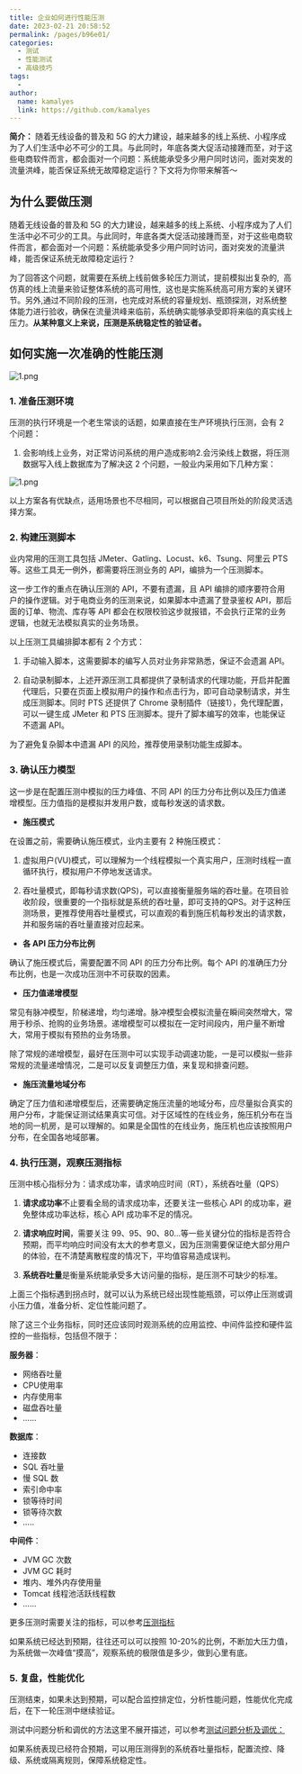```yaml
---
title: 企业如何进行性能压测
date: 2023-02-21 20:58:52
permalink: /pages/b96e01/
categories:
  - 测试
  - 性能测试
  - 高级技巧
tags:
  - 
author: 
  name: kamalyes
  link: https://github.com/kamalyes
---
```


**简介：** 随着无线设备的普及和 5G 的大力建设，越来越多的线上系统、小程序成为了人们生活中必不可少的工具。与此同时，年底各类大促活动接踵而至，对于这些电商软件而言，都会面对一个问题：系统能承受多少用户同时访问，面对突发的流量洪峰，能否保证系统无故障稳定运行？下文将为你带来解答～

​为什么要做压测
--------

随着无线设备的普及和 5G 的大力建设，越来越多的线上系统、小程序成为了人们生活中必不可少的工具。与此同时，年底各类大促活动接踵而至，对于这些电商软件而言，都会面对一个问题：系统能承受多少用户同时访问，面对突发的流量洪峰，能否保证系统无故障稳定运行？

为了回答这个问题，就需要在系统上线前做多轮压力测试，提前模拟出复杂的,  高仿真的线上流量来验证整体系统的高可用性,  这也是实施系统高可用方案的关键环节。另外,通过不同阶段的压测，也完成对系统的容量规划、瓶颈探测，对系统整体能力进行验收，确保在流量洪峰来临前，系统确实能够承受即将来临的真实线上压力。**从某种意义上来说，压测是系统稳定性的验证者。**

如何实施一次准确的性能压测
-------------

![1.png](https://www.yuyanqing.cn/oss/image-bed/col/testing/4cf3c7ad85d5431590a048cb54fa8d76.png "1.png")

### 1. 准备压测环境

压测的执行环境是一个老生常谈的话题，如果直接在生产环境执行压测，会有 2 个问题：

1. 会影响线上业务，对正常访问系统的用户造成影响2.会污染线上数据，将压测数据写入线上数据库为了解决这 2 个问题，一般业内采用如下几种方案：
  
![1.png](https://www.yuyanqing.cn/oss/image-bed/col/testing/7f9646c8ce084082bb92b707ebaf2577.png "2.png")

以上方案各有优缺点，适用场景也不尽相同，可以根据自己项目所处的阶段灵活选择方案。

### 2. 构建压测脚本

业内常用的压测工具包括 JMeter、Gatling、Locust、k6、Tsung、阿里云 PTS 等。这些工具无一例外，都需要将压测业务的 API，编排为一个压测脚本。

这一步工作的重点在确认压测的 API，不要有遗漏，且 API 编排的顺序要符合用户的操作逻辑。对于电商业务的压测来说，如果脚本中遗漏了登录鉴权 API，那后面的订单、物流、库存等 API 都会在权限校验这步就报错，不会执行正常的业务逻辑，也就无法模拟真实的业务场景。  
  
以上压测工具编排脚本都有 2 个方式：

1. 手动输入脚本，这需要脚本的编写人员对业务非常熟悉，保证不会遗漏 API。

1. 自动录制脚本，上述开源压测工具都提供了录制请求的代理功能，开启并配置代理后，只要在页面上模拟用户的操作和点击行为，即可自动录制请求，并生成压测脚本。同时 PTS 还提供了 Chrome 录制插件（链接1），免代理配置，可以一键生成 JMeter 和 PTS 压测脚本。提升了脚本编写的效率，也能保证不遗漏 API。

为了避免复杂脚本中遗漏 API 的风险，推荐使用录制功能生成脚本。

### 3. 确认压力模型

这一步是在配置压测中模拟的压力峰值、不同 API 的压力分布比例以及压力值递增模型。压力值指的是模拟并发用户数，或每秒发送的请求数。

* **施压模式**  

在设置之前，需要确认施压模式，业内主要有 2 种施压模式：

1. 虚拟用户(VU)模式，可以理解为一个线程模拟一个真实用户，压测时线程一直循环执行，模拟用户不停地发送请求。

2. 吞吐量模式，即每秒请求数(QPS)，可以直接衡量服务端的吞吐量。在项目验收阶段，很重要的一个指标就是系统的吞吐量，即可支持的QPS。对于这种压测场景，更推荐使用吞吐量模式，可以直观的看到施压机每秒发出的请求数，并和服务端的吞吐量直接对应起来。

* **各 API 压力分布比例**  

确认了施压模式后，需要配置不同 API 的压力分布比例。每个 API 的准确压力分布比例，也是一次成功压测中不可获取的因素。

* **压力值递增模型**  

常见有脉冲模型，阶梯递增，均匀递增。脉冲模型会模拟流量在瞬间突然增大，常用于秒杀、抢购的业务场景。递增模型可以模拟在一定时间段内，用户量不断增大，常用于模拟有预热的业务场景。

除了常规的递增模型，最好在压测中可以实现手动调速功能，一是可以模拟一些非常规的流量递增情况，二是可以反复调整压力值，来复现和排查问题。

* **施压流量地域分布**  

确定了压力值和递增模型后，还需要确定施压流量的地域分布，应尽量拟合真实的用户分布，才能保证测试结果真实可信。对于区域性的在线业务，施压机分布在当地的同一机房，是可以理解的。如果是全国性的在线业务，施压机也应该按照用户分布，在全国各地域部署。

### 4. 执行压测，观察压测指标

压测中核心指标分为：请求成功率，请求响应时间（RT），系统吞吐量（QPS）

1. **请求成功率**不止要看全局的请求成功率，还要关注一些核心 API 的成功率，避免整体成功率达标，核心 API 成功率不足的情况。

2. **请求响应时间**，需要关注 99、95、90、80...等一些关键分位的指标是否符合预期，而平均响应时间没有太大的参考意义，因为压测需要保证绝大部分用户的体验，在不清楚离散程度的情况下，平均值容易造成误判。

3. **系统吞吐量**是衡量系统能承受多大访问量的指标，是压测不可缺少的标准。

上面三个指标遇到拐点时，就可以认为系统已经出现性能瓶颈，可以停止压测或调小压力值，准备分析、定位性能问题了。

除了这三个业务指标，同时还应该同时观测系统的应用监控、中间件监控和硬件监控的一些指标，包括但不限于：

**服务器**：

* 网络吞吐量
* CPU使用率
* 内存使用率
* 磁盘吞吐量
* ......

**数据库**：

* 连接数
* SQL 吞吐量
* 慢 SQL 数
* 索引命中率
* 锁等待时间
* 锁等待次数
* .....

**中间件**：

* JVM GC 次数
* JVM GC 耗时
* 堆内、堆外内存使用量
* Tomcat 线程池活跃线程数
* ......

更多压测时需要关注的指标，可以参考[压测指标](https://help.aliyun.com/document_detail/29338.html)

如果系统已经达到预期，往往还可以可以按照 10-20%的比例，不断加大压力值，为系统做一次峰值“摸高”，观察系统的极限值是多少，做到心里有底。

### 5. 复盘，性能优化
  
压测结束，如果未达到预期，可以配合监控排定位，分析性能问题，性能优化完成后，在下一轮压测中继续验证。

测试中问题分析和调优的方法这里不展开描述，可以参考[测试问题分析及调优：](https://help.aliyun.com/document_detail/29342.html)

如果系统表现已经符合预期，可以用压测得到的系统吞吐量指标，配置流控、降级、系统或隔离规则，保障系统稳定性。
